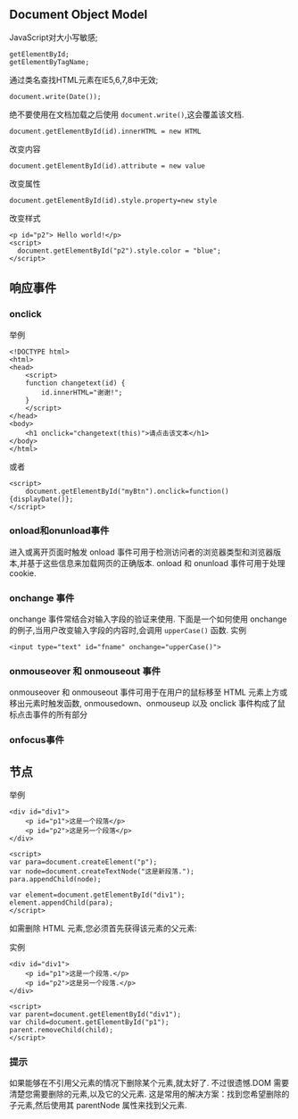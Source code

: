 ## Document Object Model

JavaScript对大小写敏感;

<pre>
<code>getElementById;
getElementByTagName;</code>
</pre>


通过类名查找HTML元素在IE5,6,7,8中无效;

`document.write(Date());`

绝不要使用在文档加载之后使用 `document.write()`,这会覆盖该文档.

    document.getElementById(id).innerHTML = new HTML

改变内容

    document.getElementById(id).attribute = new value

改变属性

    document.getElementById(id).style.property=new style

改变样式

    <p id="p2"> Hello world!</p>
    <script>
      document.getElementById("p2").style.color = "blue";
    </script>


## 响应事件
### onclick

举例

    <!DOCTYPE html>
    <html>
    <head>
		<script>
		function changetext(id) {
			id.innerHTML="谢谢!";
		}
		</script>
	</head>
	<body>
		<h1 onclick="changetext(this)">请点击该文本</h1>
	</body>
	</html>

或者

	<script>
		document.getElementById("myBtn").onclick=function(){displayDate()};
	</script>

### onload和onunload事件
进入或离开页面时触发
onload 事件可用于检测访问者的浏览器类型和浏览器版本,并基于这些信息来加载网页的正确版本.
onload 和 onunload 事件可用于处理 cookie.

### onchange 事件
onchange 事件常结合对输入字段的验证来使用.
下面是一个如何使用 onchange 的例子,当用户改变输入字段的内容时,会调用 `upperCase()` 函数.
实例

	<input type="text" id="fname" onchange="upperCase()">

### onmouseover 和 onmouseout 事件
onmouseover 和 onmouseout 事件可用于在用户的鼠标移至 HTML 元素上方或移出元素时触发函数,
onmousedown、onmouseup 以及 onclick 事件构成了鼠标点击事件的所有部分
### onfocus事件

## 节点
举例

	<div id="div1">
		<p id="p1">这是一个段落</p>
		<p id="p2">这是另一个段落</p>
	</div>

	<script>
	var para=document.createElement("p");
	var node=document.createTextNode("这是新段落.");
	para.appendChild(node);

	var element=document.getElementById("div1");
	element.appendChild(para);
	</script>

如需删除 HTML 元素,您必须首先获得该元素的父元素:

实例

	<div id="div1">
		<p id="p1">这是一个段落.</p>
		<p id="p2">这是另一个段落.</p>
	</div>

	<script>
	var parent=document.getElementById("div1");
	var child=document.getElementById("p1");
	parent.removeChild(child);
	</script>

### 提示
如果能够在不引用父元素的情况下删除某个元素,就太好了.
不过很遗憾.DOM 需要清楚您需要删除的元素,以及它的父元素.
这是常用的解决方案：找到您希望删除的子元素,然后使用其 parentNode 属性来找到父元素.


